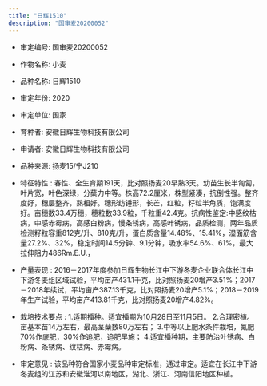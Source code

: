 ```yaml
---
title: "日辉1510"
description: "国审麦20200052"
---
```

* 审定编号:  国审麦20200052

*  作物名称:  小麦

*  品种名称:  日辉1510

*  审定年份:  2020

*  审定单位:  国家

* 育种者:  安徽日辉生物科技有限公司

*  申请者:  安徽日辉生物科技有限公司

*  品种来源:  扬麦15/宁J210

*  特征特性 : 
春性、全生育期191天，比对照扬麦20早熟3天。幼苗生长半匍匐，叶片宽，叶色深绿，分蘖力中等。株高72.2厘米，株型紧凑，抗倒性强。整齐度好，穗层整齐，熟相好。穗形纺锤形，长芒，红粒，籽粒半角质，饱满度好。亩穗数33.4万穗，穗粒数33.9粒，千粒重42.4克。抗病性鉴定:中感纹枯病，中感赤霉病，高感白粉病，慢条锈病，高感叶锈病，品质检测，两年品质检测籽粒容重812克/升、810克/升，蛋白质含量14.48%、15.41%，湿面筋含量27.2%、32%，稳定时间14.5分钟、9.1分钟，吸水率54.6%、61%，最大拉伸阻力486Rm.E.U.，
 
*  产量表现 : 
2016－2017年度参加日辉生物长江中下游冬麦企业联合体长江中下游冬麦组区域试验，平均亩产431.1千克，比对照扬麦20增产3.51%；2017－2018年续试，平均亩产387.13千克，比对照扬麦20增产5.1%；2018－2019年生产试验，平均亩产413.81千克，比对照扬麦20增产4.82%。

*  栽培技术要点 : 
1.适期播种。适宜播期为10月28日至11月5日。 2.合理密植。亩基本苗14万左右，最高茎蘖数80万左右； 3.中等以上肥水条件栽培，氮肥70%作底肥，30%作追肥，追肥早施； 4.适宜播种期，主要防治叶锈病、白粉病、条锈病、纹枯病、赤霉病。

*  审定意见 : 
该品种符合国家小麦品种审定标准，通过审定。适宜在长江中下游冬麦组的江苏和安徽淮河以南地区，湖北、浙江、河南信阳地区种植。
